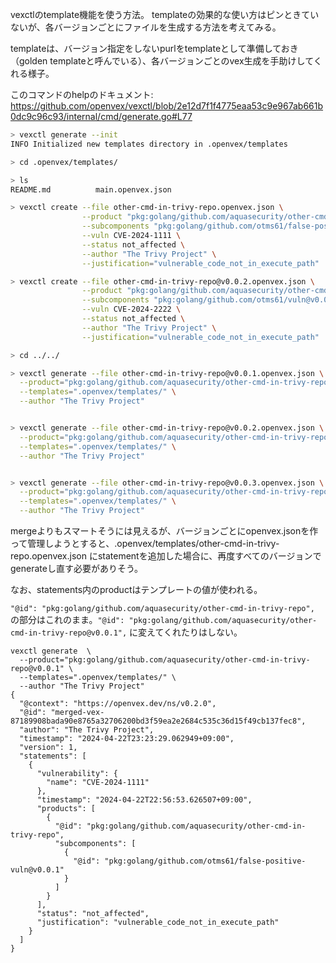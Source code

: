 vexctlのtemplate機能を使う方法。
templateの効果的な使い方はピンときていないが、各バージョンごとにファイルを生成する方法を考えてみる。

templateは、バージョン指定をしないpurlをtemplateとして準備しておき（golden templateと呼んでいる）、各バージョンごとのvex生成を手助けしてくれる様子。

このコマンドのhelpのドキュメント: https://github.com/openvex/vexctl/blob/2e12d7f1f4775eaa53c9e967ab661b0dc9c96c93/internal/cmd/generate.go#L77


```bash
> vexctl generate --init
INFO Initialized new templates directory in .openvex/templates

> cd .openvex/templates/

> ls
README.md          main.openvex.json

> vexctl create --file other-cmd-in-trivy-repo.openvex.json \
                --product "pkg:golang/github.com/aquasecurity/other-cmd-in-trivy-repo" \
                --subcomponents "pkg:golang/github.com/otms61/false-positive-vuln@v0.0.1" \
                --vuln CVE-2024-1111 \
                --status not_affected \
                --author "The Trivy Project" \
                --justification="vulnerable_code_not_in_execute_path"

> vexctl create --file other-cmd-in-trivy-repo@v0.0.2.openvex.json \
                --product "pkg:golang/github.com/aquasecurity/other-cmd-in-trivy-repo@v0.0.2" \
                --subcomponents "pkg:golang/github.com/otms61/vuln@v0.0.1" \
                --vuln CVE-2024-2222 \
                --status not_affected \
                --author "The Trivy Project" \
                --justification="vulnerable_code_not_in_execute_path"

> cd ../../

> vexctl generate --file other-cmd-in-trivy-repo@v0.0.1.openvex.json \
  --product="pkg:golang/github.com/aquasecurity/other-cmd-in-trivy-repo@v0.0.1" \
  --templates=".openvex/templates/" \
  --author "The Trivy Project"


> vexctl generate --file other-cmd-in-trivy-repo@v0.0.2.openvex.json \
  --product="pkg:golang/github.com/aquasecurity/other-cmd-in-trivy-repo@v0.0.2" \
  --templates=".openvex/templates/" \
  --author "The Trivy Project"


> vexctl generate --file other-cmd-in-trivy-repo@v0.0.3.openvex.json \
  --product="pkg:golang/github.com/aquasecurity/other-cmd-in-trivy-repo@v0.0.3" \
  --templates=".openvex/templates/" \
  --author "The Trivy Project"

```


mergeよりもスマートそうには見えるが、バージョンごとにopenvex.jsonを作って管理しようとすると、.openvex/templates/other-cmd-in-trivy-repo.openvex.json にstatementを追加した場合に、再度すべてのバージョンでgenerateし直す必要がありそう。

なお、statements内のproductはテンプレートの値が使われる。

          
`"@id": "pkg:golang/github.com/aquasecurity/other-cmd-in-trivy-repo",` の部分はこれのまま。`"@id": "pkg:golang/github.com/aquasecurity/other-cmd-in-trivy-repo@v0.0.1",` に変えてくれたりはしない。

```
vexctl generate  \
  --product="pkg:golang/github.com/aquasecurity/other-cmd-in-trivy-repo@v0.0.1" \
  --templates=".openvex/templates/" \
  --author "The Trivy Project"
{
  "@context": "https://openvex.dev/ns/v0.2.0",
  "@id": "merged-vex-87189908bada90e8765a32706200bd3f59ea2e2684c535c36d15f49cb137fec8",
  "author": "The Trivy Project",
  "timestamp": "2024-04-22T23:23:29.062949+09:00",
  "version": 1,
  "statements": [
    {
      "vulnerability": {
        "name": "CVE-2024-1111"
      },
      "timestamp": "2024-04-22T22:56:53.626507+09:00",
      "products": [
        {
          "@id": "pkg:golang/github.com/aquasecurity/other-cmd-in-trivy-repo",
          "subcomponents": [
            {
              "@id": "pkg:golang/github.com/otms61/false-positive-vuln@v0.0.1"
            }
          ]
        }
      ],
      "status": "not_affected",
      "justification": "vulnerable_code_not_in_execute_path"
    }
  ]
}
```